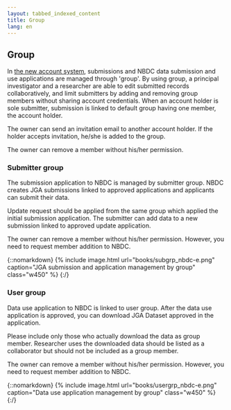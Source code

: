 ```yaml
---
layout: tabbed_indexed_content
title: Group
lang: en
---
```


## Group <a name="group"></a>

In [the new account system](account-integration-e.html), submissions and
NBDC data submission and use applications are managed through 'group'.
By using group, a principal investigator and a researcher are able to
edit submitted records collaboratively, and limit submitters by adding
and removing group members without sharing account credentials. When an
account holder is sole submitter, submission is linked to default group
having one member, the account holder.

The owner can send an invitation email to another account holder. If the
holder accepts invitation, he/she is added to the group.

The owner can remove a member without his/her permission.

### Submitter group <a name="subgrp"></a>

The submission application to NBDC is managed by submitter group. NBDC
creates JGA submissions linked to approved applications and applicants
can submit their data.

Update request should be applied from the same group which applied the
initial submission application. The submitter can add data to a new
submission linked to approved update application.

The owner can remove a member without his/her permission. However, you
need to request member addition to NBDC.

{::nomarkdown}
{% include image.html url="books/subgrp_nbdc-e.png" caption="JGA submission and application management by group" class="w450" %}
{:/}

### User group <a name="usergrp"></a>

Data use application to NBDC is linked to user group. After the data use
application is approved, you can download JGA Dataset approved in the
application.

<span class="red">Please include only those who actually
download the data as group member. Researcher uses the downloaded data
should be listed as a collaborator but should not be included as a group
member.</span>

The owner can remove a member without his/her permission. However, you
need to request member addition to NBDC.

{::nomarkdown}
{% include image.html url="books/usergrp_nbdc-e.png" caption="Data use application management by group" class="w450" %}
{:/}
